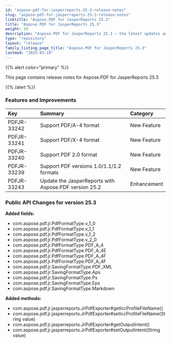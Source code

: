 ```yaml
---
id: "aspose-pdf-for-jasperreports-25-3-release-notes"
slug: "aspose-pdf-for-jasperreports-25-3-release-notes"
linktitle: "Aspose.PDF for JasperReports 25.3"
title: "Aspose.PDF for JasperReports 25.3"
weight: 10
description: "Aspose.PDF for JasperReports 25.3 – the latest updates and fixes."
type: "repository"
layout: "release"
family_listing_page_title: "Aspose.PDF for JasperReports 25.3"
lastmod: "2025-03-19"
---
```




{{% alert color="primary" %}}

This page contains release notes for Aspose.PDF for JasperReports 25.3

{{% /alert %}}
### **Features and Improvements**

|**Key**|**Summary**|**Category**|
| :- | :- | :- |
|PDFJR-33242|Support PDF/A-4 format|New Feature|
|PDFJR-33241|Support PDF/X-4 format|New Feature|
|PDFJR-33240|Support PDF 2.0 format|New Feature|
|PDFJR-33239|Support PDF versions 1.0/1.1/1.2 formats|New Feature|
|PDFJR-33243|Update the JasperReports with Aspose.PDF version 25.2|Enhancement|

### **Public API Changes for version 25.3**

**Added fields:**

- com.aspose.pdf.jr.PdfFormatType.v_1_0
- com.aspose.pdf.jr.PdfFormatType.v_1_1
- com.aspose.pdf.jr.PdfFormatType.v_1_2
- com.aspose.pdf.jr.PdfFormatType.v_2_0
- com.aspose.pdf.jr.PdfFormatType.PDF_A_4
- com.aspose.pdf.jr.PdfFormatType.PDF_A_4E
- com.aspose.pdf.jr.PdfFormatType.PDF_A_4F
- com.aspose.pdf.jr.PdfFormatType.PDF_A_4F
- com.aspose.pdf.jr.SavingFormatType.PDF_XML
- com.aspose.pdf.jr.SavingFormatType.Aps
- com.aspose.pdf.jr.SavingFormatType.Ps
- com.aspose.pdf.jr.SavingFormatType.Eps
- com.aspose.pdf.jr.SavingFormatType.Markdown

**Added methods:**

- com.aspose.pdf.jr.jasperreports.JrPdfExporter#getIccProfileFileName()
- com.aspose.pdf.jr.jasperreports.JrPdfExporter#setIccProfileFileName(String value)
- com.aspose.pdf.jr.jasperreports.JrPdfExporter#getOutputIntent()
- com.aspose.pdf.jr.jasperreports.JrPdfExporter#setOutputIntent(String value)

